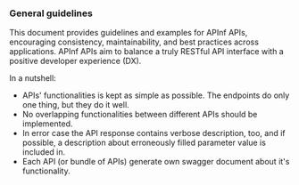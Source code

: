 ### General guidelines

This document provides guidelines and examples for APInf APIs, encouraging consistency, maintainability, and best practices across applications. APInf APIs aim to balance a truly RESTful API interface with a positive developer experience \(DX\).

In a nutshell:

* APIs' functionalities is kept as simple as possible. The endpoints do only one thing, but they do it well.
* No overlapping functionalities between different APIs should be implemented.
* In error case the API response contains verbose description, too, and if possible, a description about erroneously filled parameter value is included in.
* Each API \(or bundle of APIs\) generate own swagger document about it's functionality.



